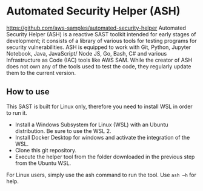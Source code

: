 # Automated Security Helper (ASH)
https://github.com/aws-samples/automated-security-helper
Automated Security Helper (ASH) is a reactive SAST toolkit intended for early stages of development; it consists of a library of various tools for testing programs for security vulnerabilities. ASH is equipped to work with Git, Python, Jupyter Notebook, Java, JavaScript/ Node JS, Go, Bash, C# and various Infrastructure as Code (IAC) tools like AWS SAM.
While the creator of ASH does not own any of the tools used to test the code, they regularly update them to the current version.
## How to use
This SAST is built for Linux only, therefore you need to install WSL in order to run it.

- Install a Windows Subsystem for Linux (WSL) with an Ubuntu distribution. Be sure to use the WSL 2.
- Install Docker Desktop for windows and activate the integration of the WSL.
- Clone this git repository.
- Execute the helper tool from the folder downloaded in the previous step from the Ubuntu WSL.

For Linux users, simply use the ash command to run the tool. Use `ash –h` for help.
